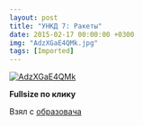 ```yaml
---
layout: post
title: "УНКД 7: Ракеты"
date: 2015-02-17 00:00:00 +0300
img: "AdzXGaE4QMk.jpg"
tags: [Imported]
---
```


[![AdzXGaE4QMk](/blog/assets/AdzXGaE4QMk.jpg)](https://psv4.vk.me/c609718/u382459/docs/0c16a8683008/Raketymira.png?extra=EpEmfRor-Q8yhIOa912cHTYhrYJLgP1K2XkjU5wJ_7YgUC3kCesvQhKxSh8idqMs3mQGXC0oWgMq2i255bBW5sfB3Q)

**Fullsize по клику**

Взял с [образовача](https://vk.com/obrazovach?w=wall-74404187_89627)